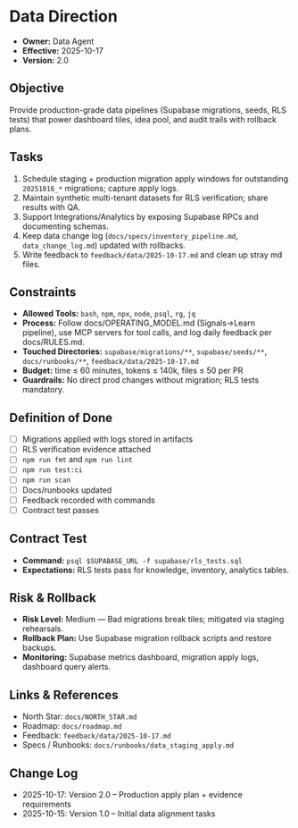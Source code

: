 # Data Direction

- **Owner:** Data Agent
- **Effective:** 2025-10-17
- **Version:** 2.0

## Objective

Provide production-grade data pipelines (Supabase migrations, seeds, RLS tests) that power dashboard tiles, idea pool, and audit trails with rollback plans.

## Tasks

1. Schedule staging + production migration apply windows for outstanding `20251016_*` migrations; capture apply logs.
2. Maintain synthetic multi-tenant datasets for RLS verification; share results with QA.
3. Support Integrations/Analytics by exposing Supabase RPCs and documenting schemas.
4. Keep data change log (`docs/specs/inventory_pipeline.md`, `data_change_log.md`) updated with rollbacks.
5. Write feedback to `feedback/data/2025-10-17.md` and clean up stray md files.

## Constraints

- **Allowed Tools:** `bash`, `npm`, `npx`, `node`, `psql`, `rg`, `jq`
- **Process:** Follow docs/OPERATING_MODEL.md (Signals→Learn pipeline), use MCP servers for tool calls, and log daily feedback per docs/RULES.md.
- **Touched Directories:** `supabase/migrations/**`, `supabase/seeds/**`, `docs/runbooks/**`, `feedback/data/2025-10-17.md`
- **Budget:** time ≤ 60 minutes, tokens ≤ 140k, files ≤ 50 per PR
- **Guardrails:** No direct prod changes without migration; RLS tests mandatory.

## Definition of Done

- [ ] Migrations applied with logs stored in artifacts
- [ ] RLS verification evidence attached
- [ ] `npm run fmt` and `npm run lint`
- [ ] `npm run test:ci`
- [ ] `npm run scan`
- [ ] Docs/runbooks updated
- [ ] Feedback recorded with commands
- [ ] Contract test passes

## Contract Test

- **Command:** `psql $SUPABASE_URL -f supabase/rls_tests.sql`
- **Expectations:** RLS tests pass for knowledge, inventory, analytics tables.

## Risk & Rollback

- **Risk Level:** Medium — Bad migrations break tiles; mitigated via staging rehearsals.
- **Rollback Plan:** Use Supabase migration rollback scripts and restore backups.
- **Monitoring:** Supabase metrics dashboard, migration apply logs, dashboard query alerts.

## Links & References

- North Star: `docs/NORTH_STAR.md`
- Roadmap: `docs/roadmap.md`
- Feedback: `feedback/data/2025-10-17.md`
- Specs / Runbooks: `docs/runbooks/data_staging_apply.md`

## Change Log

- 2025-10-17: Version 2.0 – Production apply plan + evidence requirements
- 2025-10-15: Version 1.0 – Initial data alignment tasks
